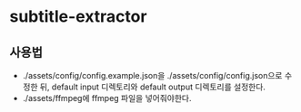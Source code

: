# subtitle-extractor

## 사용법

- ./assets/config/config.example.json을 ./assets/config/config.json으로 수정한 뒤, default input 디렉토리와 default output 디렉토리를 설정한다.
- ./assets/ffmpeg에 ffmpeg 파일을 넣어줘야한다.

